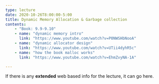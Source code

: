 ```yaml
---
type: lecture
date: 2020-10-26T8:00:00-5:00
title: Dynamic Memory Allocation & Garbage collection
contents:
    - "Book: 9.9-9.10"
    - name: "dynamic memory intro"
      link: "https://www.youtube.com/watch?v=P0NWSHbNooA"
    - name: "dynamic allocator design"
      link: "https://www.youtube.com/watch?v=UTii4dyhR5c"
    - name: "how the book malloc works"
      link: "https://www.youtube.com/watch?v=EhmZvyNA-1A"

---
```


If there is any **extended** web based info for the lecture, it can go here.
